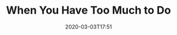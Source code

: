 ---
title: "When You Have Too Much to Do"
date: 2020-03-03T17:51
thumb: "much-to-do.jpg"
tags: tips
---